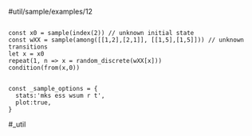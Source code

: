 #util/sample/examples/12 
```js:js_input

const x0 = sample(index(2)) // unknown initial state
const wXX = sample(among([[1,2],[2,1]], [[1,5],[1,5]])) // unknown transitions
let x = x0
repeat(1, n => x = random_discrete(wXX[x]))
condition(from(x,0))

```
```js:js_removed

const _sample_options = { 
  stats:'mks ess wsum r t',
  plot:true,
}

```
#_util
